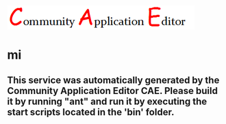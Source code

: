 ![CAE](https://github.com/CAETESTRWTH/CAE-Deployment-Temp/blob/master/microservice-12/img/logo.png)  

mi
===================


This service was automatically generated by the Community Application Editor CAE. Please build it by running "ant" and run it by executing the start scripts located in the 'bin' folder.
---------------
